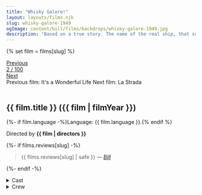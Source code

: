 ```yaml
---
title: "Whisky Galore!"
layout: layouts/films.njk
slug: whisky-galore-1949
ogImage: content/bill/films/backdrops/whisky-galore-1949.jpg
description: "Based on a true story. The name of the real ship, that sunk Feb 5 1941 - during WWII - was S/S Politician. Having left Liverpool two days earlier, heading for Jamaica, it sank outside Eriskay, The Outer Hebrides, Scotland, in bad weather, containing 250,000 bottles of whisky. The locals gathered as many bottles as they could, before the proper authorities arrived, and even today, bottles are found in the sand or in the sea every other year."
---
```


{% set film = films[slug] %}

<nav class="films">
  <div class="prev">
    <a href="../its-a-wonderful-life-1946"><i class="fa-solid fa-chevron-left fa-xs"></i> Previous</a>
  </div>
  <div>
    <a class="simple" href="../">2 / 100</a>
  </div>
  <div class="next">
    <a href="../la-strada-1954">Next <i class="fa-solid fa-chevron-right fa-xs"></i></a>
  </div>
  <div class="hint">
    <span class="prev-hint">
      <span class="sr-only">Previous film:</span>
      It's a Wonderful Life
    </span>
    <span class="next-hint">
      <span class="sr-only">Next film:</span>
      La Strada
    </span>
  </div>
</nav>

<article class="film slug-whisky-galore-1949">
  <div class="backdrop-and-poster">
    <img class="poster" src="../films/posters/{{ slug }}.jpg" alt="">
    <img class="backdrop" src="../films/backdrops/{{ slug }}.jpg" alt="">
  </div>

  <h1>{{ film.title }} ({{ film | filmYear }})</h1>

  <p>
    {%- if film.language -%}Language: {{ film.language }}.{% endif %}
    
  </p>

  <p class="director">
    Directed by <strong>{{ film | directors }}</strong>
  </p>

  {%- if films.reviews[slug] -%}
    <blockquote> 
      {{ films.reviews[slug] | safe }} <em>—&nbsp;<a href="/bill">Bill</a></em>
    </blockquote> 
  {%- endif -%}

  
  
  
  

  <section class="film-detail">
    <div>
      <details>
        <summary>
          <i class="fa-solid fa-masks-theater"></i>
          Cast
        </summary>
        <ul>
          {%- for cast in film.credits.cast -%}
            <li>
              {{ cast.name }} as <em>{{ cast.character }}</em>
            </li>
          {%- endfor -%}
        </ul>
      </details>
      <details>
        <summary>
          <i class="fa-solid fa-clapperboard"></i>
          Crew
        </summary>
        <ul>
          {%- for crew in film.credits.crew -%}
            <li>
              {{ crew.name }} &mdash; <em>{{ crew.job }}</em>
            </li>
          {%- endfor -%}
        </ul>
      </details>
    </div>
  </section>
</article>
